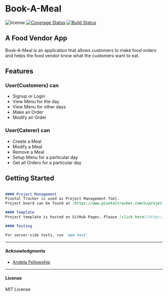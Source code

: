 # Book-A-Meal


![license](https://img.shields.io/github/license/mashape/apistatus.svg)
[![Coverage Status](https://coveralls.io/repos/github/ikenjoku/Book-A-Meal/badge.svg?branch=157118291-chore-hound-travis-coverall)](https://coveralls.io/github/ikenjoku/Book-A-Meal?branch=157118291-chore-hound-travis-coverall)
[![Build Status](https://travis-ci.org/ikenjoku/Book-A-Meal.svg?branch=157118291-chore-hound-travis-coverall)](https://travis-ci.org/ikenjoku/Book-A-Meal)

## A Food Vendor App

Book-A-Meal is an application that allows customers to make food orders and helps the food vendor know what the customers want to eat.


## Features

### User(Customers) can
* Signup or Login
* View Menu for the day
* View Menu for other days 
* Make an Order
* Modify an Order


### User(Caterer) can
* Create a Meal
* Modify a Meal
* Remove a Meal
* Setup Menu for a particular day
* Get all Orders for a particular day

## Getting Started

```markdown

#### Project Management
Pivotal Tracker is used as Project Management Tool.
Project board can be found at [https://www.pivotaltracker.com/n/projects/2165554](https://www.pivotaltracker.com/n/projects/2165554)

#### Template
Project template is hosted on GitHub Pages. Please [click here](https://ikenjoku.github.io/Book-A-Meal/UI/index.html)

#### Testing

For server-side tests, run `npm test`

```
---

#### Acknowledgments

* [Andela Fellowship](https://andela.com/)

---

#### License

MIT License

